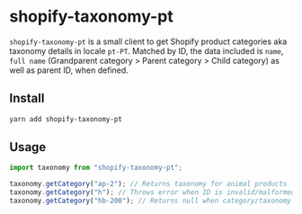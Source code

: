 # shopify-taxonomy-pt

`shopify-taxonomy-pt` is a small client to get Shopify product categories aka taxonomy details in locale `pt-PT`. Matched by ID, the data included is `name`, `full name` (Grandparent category > Parent category > Child category) as well as parent ID, when defined.

## Install

```bash
yarn add shopify-taxonomy-pt
```

## Usage

```typescript
import taxonomy from "shopify-taxonomy-pt";

taxonomy.getCategory("ap-2"); // Returns taxonomy for animal products
taxonomy.getCategory("h"); // Throws error when ID is invalid/malformed
taxonomy.getCategory("hb-200"); // Returns null when category/taxonomy does not exist
```

